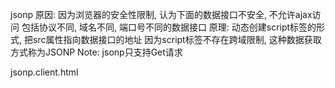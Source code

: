 jsonp
原因: 因为浏览器的安全性限制, 认为下面的数据接口不安全, 不允许ajax访问 
    包括协议不同, 域名不同, 端口号不同的数据接口
原理: 动态创建script标签的形式, 把src属性指向数据接口的地址
    因为script标签不存在跨域限制, 这种数据获取方式称为JSONP
Note: jsonp只支持Get请求

jsonp.client.html
<!DOCTYPE html>
<html lang="en">

<head>
    <meta charset="UTF-8">
    <meta name="viewport" content="width=device-width, initial-scale=1.0">
    <meta http-equiv="X-UA-Compatible" content="ie=edge">
    <title>Document</title>
</head>

<body>
    <script>

        function show(data) {
            console.log(data)
        }
    </script>
    <!-- <script scr='http://127.0.0.1:8080/getscript?callback=show'></script>
    <script>
        show(data)
    </script> -->
</body>

</html>

jsonp.server.js
const http = require('http')
const urlModule = require('url')

const server = http.createServer()
server.on('request', function (req, res) {
    const { pathname: url, query } = urlModule.parse(req.url, true)
    if (url === '/getsctipt') {
        var data = {
            name: 'xxx',
            age: 18,
        }
        var scriptStr = `${query.callback}(${JSON.stringify(data)})`
        res.end(scriptStr)
    }
    else {
        res.end('404')
    }

})